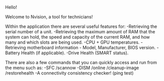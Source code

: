 Hello! 

Welcome to Nvision, a tool for technicians!

Within the application there are several useful features for:
-Retrieving the serial number of a unit.
-Retrieving the maximum amount of RAM that the system can hold, the speed and capacity of the current RAM, and how many and which slots are being used.
-CPU + GPU temperatures.
-Retrieving motherboard information - Model, Manufacturer, BIOS version.
-Battery Health (if applicable).
-Drive Health (SMART status).

There are also a few commands that you can quickly access and run from the menu such as:
-SFC /scannow
-DISM /online /cleanup-image /restorehealth
-A connectivity consistency checker! (ping test)
